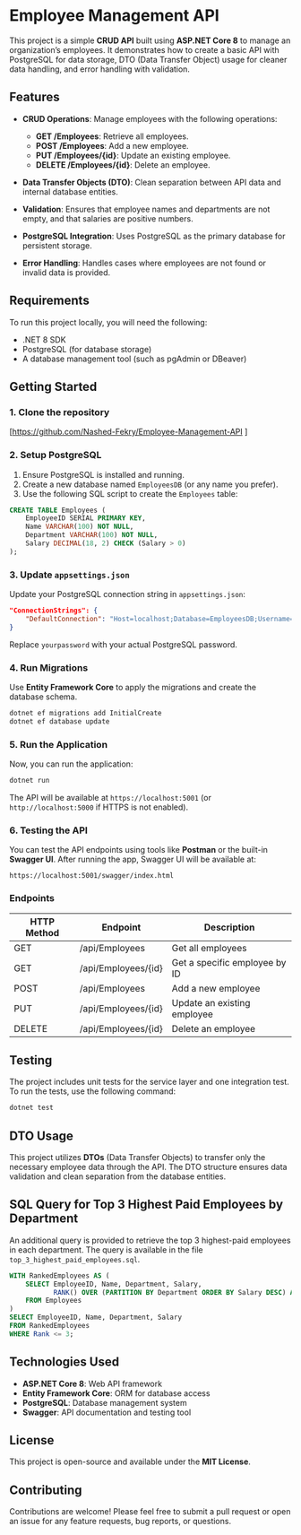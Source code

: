 # Employee Management API

This project is a simple **CRUD API** built using **ASP.NET Core 8** to manage an organization’s employees. It demonstrates how to create a basic API with PostgreSQL for data storage, DTO (Data Transfer Object) usage for cleaner data handling, and error handling with validation.

## Features

- **CRUD Operations**: Manage employees with the following operations:
  - **GET /Employees**: Retrieve all employees.
  - **POST /Employees**: Add a new employee.
  - **PUT /Employees/{id}**: Update an existing employee.
  - **DELETE /Employees/{id}**: Delete an employee.
  
- **Data Transfer Objects (DTO)**: Clean separation between API data and internal database entities.
  
- **Validation**: Ensures that employee names and departments are not empty, and that salaries are positive numbers.
  
- **PostgreSQL Integration**: Uses PostgreSQL as the primary database for persistent storage.
  
- **Error Handling**: Handles cases where employees are not found or invalid data is provided.

## Requirements

To run this project locally, you will need the following:
- .NET 8 SDK
- PostgreSQL (for database storage)
- A database management tool (such as pgAdmin or DBeaver)

## Getting Started

### 1. Clone the repository
 [https://github.com/Nashed-Fekry/Employee-Management-API ]


### 2. Setup PostgreSQL
1. Ensure PostgreSQL is installed and running.
2. Create a new database named `EmployeesDB` (or any name you prefer).
3. Use the following SQL script to create the `Employees` table:

```sql
CREATE TABLE Employees (
    EmployeeID SERIAL PRIMARY KEY,
    Name VARCHAR(100) NOT NULL,
    Department VARCHAR(100) NOT NULL,
    Salary DECIMAL(18, 2) CHECK (Salary > 0)
);
```

### 3. Update `appsettings.json`
Update your PostgreSQL connection string in `appsettings.json`:

```json
"ConnectionStrings": {
    "DefaultConnection": "Host=localhost;Database=EmployeesDB;Username=postgres;Password=yourpassword"
}
```

Replace `yourpassword` with your actual PostgreSQL password.

### 4. Run Migrations
Use **Entity Framework Core** to apply the migrations and create the database schema.

```bash
dotnet ef migrations add InitialCreate
dotnet ef database update
```

### 5. Run the Application
Now, you can run the application:

```bash
dotnet run
```

The API will be available at `https://localhost:5001` (or `http://localhost:5000` if HTTPS is not enabled).

### 6. Testing the API
You can test the API endpoints using tools like **Postman** or the built-in **Swagger UI**. After running the app, Swagger UI will be available at:

```
https://localhost:5001/swagger/index.html
```

### Endpoints

| HTTP Method | Endpoint                | Description                  |
|-------------|-------------------------|------------------------------|
| GET         | /api/Employees           | Get all employees             |
| GET         | /api/Employees/{id}      | Get a specific employee by ID |
| POST        | /api/Employees           | Add a new employee            |
| PUT         | /api/Employees/{id}      | Update an existing employee   |
| DELETE      | /api/Employees/{id}      | Delete an employee            |

## Testing

The project includes unit tests for the service layer and one integration test. To run the tests, use the following command:

```bash
dotnet test
```

## DTO Usage

This project utilizes **DTOs** (Data Transfer Objects) to transfer only the necessary employee data through the API. The DTO structure ensures data validation and clean separation from the database entities.

## SQL Query for Top 3 Highest Paid Employees by Department

An additional query is provided to retrieve the top 3 highest-paid employees in each department. The query is available in the file `top_3_highest_paid_employees.sql`.

```sql
WITH RankedEmployees AS (
    SELECT EmployeeID, Name, Department, Salary,
           RANK() OVER (PARTITION BY Department ORDER BY Salary DESC) AS Rank
    FROM Employees
)
SELECT EmployeeID, Name, Department, Salary
FROM RankedEmployees
WHERE Rank <= 3;
```

## Technologies Used

- **ASP.NET Core 8**: Web API framework
- **Entity Framework Core**: ORM for database access
- **PostgreSQL**: Database management system
- **Swagger**: API documentation and testing tool

## License

This project is open-source and available under the **MIT License**.

## Contributing

Contributions are welcome! Please feel free to submit a pull request or open an issue for any feature requests, bug reports, or questions.

